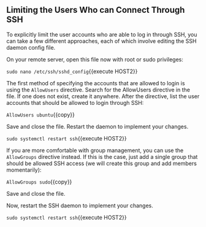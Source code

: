 ## Limiting the Users Who can Connect Through SSH

To explicitly limit the user accounts who are able to log in through SSH, you can take a few different approaches, each of which involve editing the SSH daemon config file.

On your remote server, open this file now with root or sudo privileges:

`sudo nano /etc/ssh/sshd_config`{{execute HOST2}}

The first method of specifying the accounts that are allowed to login is using the `AllowUsers` directive. Search for the AllowUsers directive in the file. If one does not exist, create it anywhere. After the directive, list the user accounts that should be allowed to login through SSH:

`AllowUsers ubuntu`{{copy}}

Save and close the file. Restart the daemon to implement your changes.

`sudo systemctl restart ssh`{{execute HOST2}}

If you are more comfortable with group management, you can use the `AllowGroups` directive instead. If this is the case, just add a single group that should be allowed SSH access (we will create this group and add members momentarily):

`AllowGroups sudo`{{copy}}

Save and close the file.

Now, restart the SSH daemon to implement your changes.

`sudo systemctl restart ssh`{{execute HOST2}}